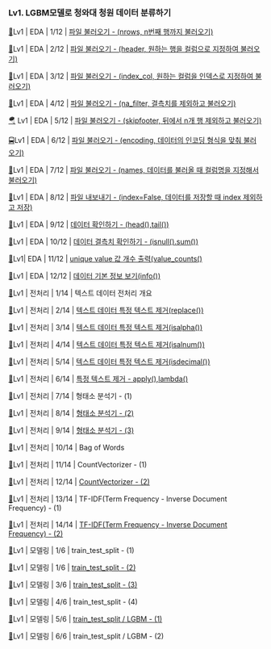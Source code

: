 ### Lv1. LGBM모델로 청와대 청원 데이터 분류하기


[💫](https://dacon.io/competitions/open/235698/talkboard/404389?page=1&dtype=recent)Lv1 | EDA  | 1/12 | [파일 불러오기 - (nrows, n번째 행까지 불러오기)](Lv1_EDA_1_12_데이터불러오기_(1)_.ipynb)

[🚗](https://dacon.io/competitions/open/235698/talkboard/404396?page=1&dtype=recent)Lv1 | EDA | 2/12 | [파일 불러오기 - (header, 원하는 행을 컬럼으로 지정하여 불러오기)](Lv1_EDA_2_12_데이터불러오기_(2).ipynb)

[🚓](https://dacon.io/competitions/open/235698/talkboard/404397?page=1&dtype=recent)Lv1 | EDA | 3/12 | [파일 불러오기 - (index_col, 원하는 컬럼을 인덱스로 지정하여 불러오기)](Lv1_EDA_3_12_데이터불러오기(read)_(3).ipynb)

[🚕](https://dacon.io/competitions/open/235698/talkboard/404398?page=1&dtype=recent)Lv1 | EDA | 4/12 | [파일 불러오기 - (na_filter, 결측치를 제외하고 불러오기)](Lv1_EDA_4_12_데이터불러오기_(4)_.ipynb)

[🪂](https://dacon.io/competitions/open/235698/talkboard/404429?page=1&dtype=recent) Lv1 | EDA | 5/12 | [파일 불러오기 - (skipfooter, 뒤에서 n개 행 제외하고 불러오기)](Lv1_EDA_5_12_데이터불러오기_(5)_.ipynb)

[🚍](https://dacon.io/competitions/open/235698/talkboard/404431?page=1&dtype=recent)Lv1 | EDA | 6/12 | [파일 불러오기 - (encoding, 데이터의 인코딩 형식을 맞춰 불러오기)](Lv1_EDA_6_12_데이터불러오기_(6)_.ipynb)

[🚆](https://dacon.io/competitions/open/235698/talkboard/404463?page=1&dtype=recent&ptype)Lv1 | EDA | 7/12 | [파일 불러오기 - (names, 데이터를 불러올 때 컬럼명을 지정해서 불러오기)](Lv1_EDA_7_12_데이터불러오기_(7)_.ipynb)

[🍈](https://dacon.io/competitions/open/235698/talkboard/404464?page=1&dtype=recent)Lv1 | EDA | 8/12 | [파일 내보내기 - (index=False, 데이터를 저장할 때 index 제외하고 저장)](Lv1_EDA_8_12_데이터불러오기_(8)_.ipynb)

[🍉](https://dacon.io/competitions/open/235698/talkboard/404465?page=1&dtype=recent&ptype)Lv1 | EDA | 9/12 | [데이터 확인하기 - (head(),tail())](Lv1_EDA_9_12_데이터불러오기_(9)_.ipynb)

[🍊](https://dacon.io/competitions/open/235698/talkboard/404470?page=1&dtype=recent&ptype)Lv1 | EDA | 10/12 | [데이터 결측치 확인하기 - (isnull().sum())](Lv1_EDA_10_12_데이터_결측치_확인하기_.ipynb)

[🍋](https://dacon.io/competitions/open/235698/talkboard/404479)Lv1| EDA | 11/12 | [unique value 값 개수 출력(value_counts()](Lv1_EDA_11_12_value_counts_.ipynb)

[🍌](https://dacon.io/competitions/open/235698/talkboard/404480?page=1&dtype=recent&ptype)Lv1 | EDA | 12/12 | [데이터 기본 정보 보기(info())](Lv1_EDA_11_12_value_counts_.ipynb)

[🥧](https://dacon.io/competitions/open/235698/talkboard/404545?page=1&dtype=recent)Lv1 | 전처리 | 1/14 | 텍스트 데이터 전처리 개요

[🍦](https://dacon.io/competitions/open/235698/talkboard/404562?page=1&dtype=recent)Lv1 | 전처리 | 2/14 | [텍스트 데이터 특정 텍스트 제거(replace())](Lv1_전처리_2_10_replace().ipynb)

[🍧](https://dacon.io/competitions/open/235698/talkboard/404570?page=1&dtype=recent)Lv1 | 전처리 | 3/14 | [텍스트 데이터 특정 텍스트 제거(isalpha())](Lv1_전처리_3_10_isalpha().ipynb)

[🍨](https://dacon.io/competitions/open/235698/talkboard/404571?page=1&dtype=recent)Lv1 | 전처리 | 4/14 | [텍스트 데이터 특정 텍스트 제거(isalnum())](Lv1_전처리_4_14_isalnum().ipynb)

[🍩](https://dacon.io/competitions/open/235698/talkboard/404597?page=1&dtype=recent)Lv1 | 전처리 | 5/14 | [텍스트 데이터 특정 텍스트 제거(isdecimal())](Lv1_전처리_5_14_isdecimal().ipynb)

[🍪](https://dacon.io/competitions/open/235698/talkboard/404623?page=1&dtype=recent)Lv1 | 전처리 | 6/14 | [특정 텍스트 제거 - apply(),lambda()](Lv1_전처리_6_14_특정텍스트제거하기.ipynb)

[🎂](https://dacon.io/competitions/open/235698/talkboard/404691?page=1&dtype=recent)Lv1 | 전처리 | 7/14 | 형태소 분석기 - (1)

[🧁](https://dacon.io/competitions/open/235698/talkboard/404707?page=1&dtype=recent)Lv1 | 전처리 | 8/14 | [형태소 분석기 - (2)](Lv1_전처리_8_14_형태소분석기.ipynb)

[🍫](https://dacon.io/competitions/open/235698/talkboard/404723?page=1&dtype=recent)Lv1 | 전처리 | 9/14 | [형태소 분석기 - (3)](Lv1_전처리_9_14_형태소분석기_(2).ipynb)

[🍬](https://dacon.io/competitions/open/235698/talkboard/404733?page=1&dtype=recent)Lv1 | 전처리 | 10/14 | Bag of Words

[🍭](https://dacon.io/competitions/open/235698/talkboard/404738?page=1&dtype=recent)Lv1 | 전처리 | 11/14 | CountVectorizer - (1)

[🍡](https://dacon.io/competitions/open/235698/talkboard/404776?page=1&dtype=recent)Lv1 | 전처리 | 12/14 | [CountVectorizer - (2)](Lv1_전처리_12_14_CountVectorizer.ipynb)

[🍺](https://dacon.io/competitions/open/235698/talkboard/404777?page=1&dtype=recent)Lv1 | 전처리 | 13/14 | TF-IDF(Term Frequency - Inverse Document Frequency) - (1)

[🍻](https://dacon.io/competitions/open/235698/talkboard/404799?page=1&dtype=recent)Lv1 | 전처리 | 14/14 | [TF-IDF(Term Frequency - Inverse Document Frequency) - (2)](Lv1_전처리_14_14_tf_idf.ipynb)

[🌺](https://dacon.io/competitions/open/235698/talkboard/404849?page=1&dtype=recent)Lv1 | 모델링 | 1/6 | train_test_split - (1)

[🌻](https://dacon.io/competitions/open/235698/talkboard/404862?page=1&dtype=recent)Lv1 | 모델링 | 1/6 | [train_test_split - (2)](Lv1_모델링_train_test_split()_(2).ipynb)

[🌼](https://dacon.io/competitions/open/235698/talkboard/404879?page=1&dtype=recent)Lv1 | 모델링 | 3/6 | [train_test_split - (3)](Lv1_모델링_train_test_split()_(3).ipynb)

🌷Lv1 | 모델링 | 4/6 | train_test_split - (4)

[🥀](https://dacon.io/competitions/open/235698/talkboard/404900?page=1&dtype=recent)Lv1 | 모델링 | 5/6 | [train_test_split / LGBM - (1)](Lv1_모델링_LGBM.ipynb)

[🌱](https://dacon.io/competitions/open/235698/talkboard/404916?page=1&dtype=recent)Lv1 | 모델링 | 6/6 | train_test_split / LGBM - (2)

